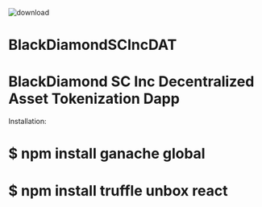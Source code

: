 ![download](https://user-images.githubusercontent.com/73549208/154361842-11c7a916-21da-413e-8f16-f4b230f59655.svg)
# BlackDiamondSCIncDAT
# BlackDiamond SC Inc Decentralized Asset Tokenization Dapp

Installation:
# $ npm install ganache global

# $ npm install truffle unbox react
